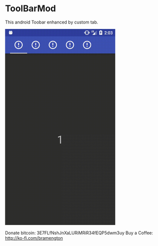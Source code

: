# ToolBarMod

This android Toobar enhanced by custom tab.

<img src="device-demo.gif" width="360" height="640" />


Donate bitcoin: 3E7FLfNshJnXaLURiMRiR34fEQP5dwm3uy
Buy a Coffee: http://ko-fi.com/bramengton
